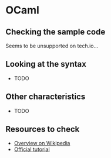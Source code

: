 # OCaml

## Checking the sample code

Seems to be unsupported on tech.io...

## Looking at the syntax

- TODO

## Other characteristics

- TODO

## Resources to check

- [Overview on Wikipedia](https://en.wikipedia.org/wiki/OCaml)
- [Official tutorial](https://ocaml.org/learn/)
